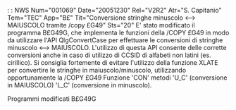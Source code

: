  :  : NWS Num="001069" Date="20051230" Rel="V2R2" Atr="S. Capitanio" Tem="TEC" App="B£" Tit="Conversione stringhe minuscolo <--> MAIUSCOLO     tramite /copy £G49" Sts="20"
E' stato modificato il programma B£G49G, che implementa le funzioni della /COPY £G49 in modo da utilizzare l'API QlgConvertCase per effettuare le conversioni di stringhe minuscolo <--> MAIUSCOLO.
L'utilizzo di questa API consente delle corrette conversioni anche in caso di utilizzo di CCSID di alfabeti non latini (es. cirillico).
Si consiglia fortemente di evitare l'utilizzo della funzione XLATE per convertire le stringhe in maiuscolo/minuscolo, utilizzando opportunamente la /COPY £G49  Funzione 'CON' metodi 'U_C' (conversione in MAIUSCOLO) 'L_C' (conversione in minuscolo).

Programmi modificati
B£G49G
